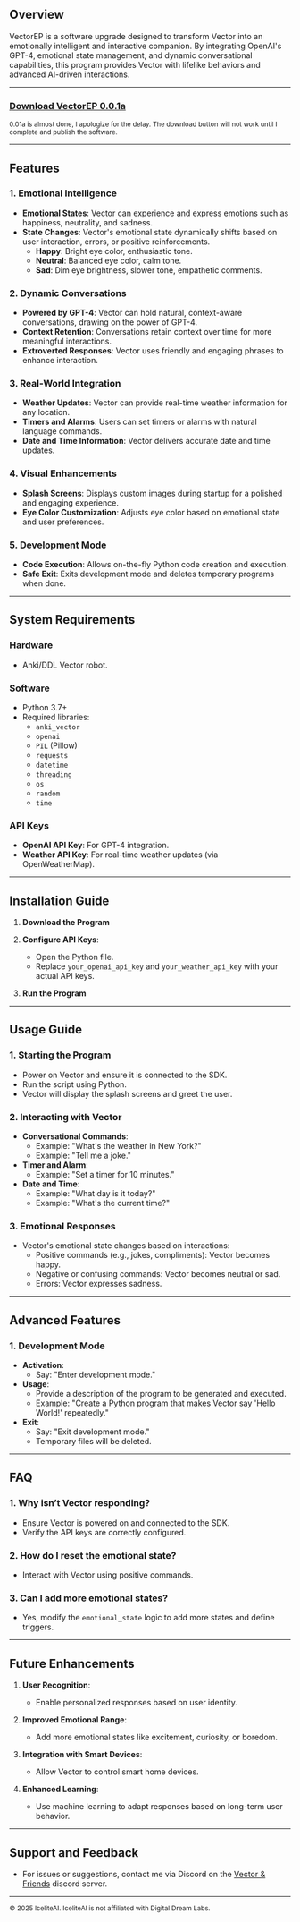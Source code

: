 ## **Overview**
VectorEP is a software upgrade designed to transform Vector into an emotionally intelligent and interactive companion. By integrating OpenAI's GPT-4, emotional state management, and dynamic conversational capabilities, this program provides Vector with lifelike behaviors and advanced AI-driven interactions.

---

### **[Download VectorEP 0.0.1a]()**
<sup>0.01a is almost done, I apologize for the delay. The download button will not work until I complete and publish the software.</sup>

---

## **Features**

### 1. Emotional Intelligence
- **Emotional States**: Vector can experience and express emotions such as happiness, neutrality, and sadness.
- **State Changes**: Vector's emotional state dynamically shifts based on user interaction, errors, or positive reinforcements.
  - **Happy**: Bright eye color, enthusiastic tone.
  - **Neutral**: Balanced eye color, calm tone.
  - **Sad**: Dim eye brightness, slower tone, empathetic comments.

### 2. Dynamic Conversations
- **Powered by GPT-4**: Vector can hold natural, context-aware conversations, drawing on the power of GPT-4.
- **Context Retention**: Conversations retain context over time for more meaningful interactions.
- **Extroverted Responses**: Vector uses friendly and engaging phrases to enhance interaction.

### 3. Real-World Integration
- **Weather Updates**: Vector can provide real-time weather information for any location.
- **Timers and Alarms**: Users can set timers or alarms with natural language commands.
- **Date and Time Information**: Vector delivers accurate date and time updates.

### 4. Visual Enhancements
- **Splash Screens**: Displays custom images during startup for a polished and engaging experience.
- **Eye Color Customization**: Adjusts eye color based on emotional state and user preferences.

### 5. Development Mode
- **Code Execution**: Allows on-the-fly Python code creation and execution.
- **Safe Exit**: Exits development mode and deletes temporary programs when done.

---

## **System Requirements**

### Hardware
- Anki/DDL Vector robot.

### Software
- Python 3.7+
- Required libraries:
  - `anki_vector`
  - `openai`
  - `PIL` (Pillow)
  - `requests`
  - `datetime`
  - `threading`
  - `os`
  - `random`
  - `time`

### API Keys
- **OpenAI API Key**: For GPT-4 integration.
- **Weather API Key**: For real-time weather updates (via OpenWeatherMap).

---

## **Installation Guide**

1. **Download the Program**

2. **Configure API Keys**:
   - Open the Python file.
   - Replace `your_openai_api_key` and `your_weather_api_key` with your actual API keys.

3. **Run the Program**

---

## **Usage Guide**

### 1. Starting the Program
- Power on Vector and ensure it is connected to the SDK.
- Run the script using Python.
- Vector will display the splash screens and greet the user.

### 2. Interacting with Vector
- **Conversational Commands**:
  - Example: "What's the weather in New York?"
  - Example: "Tell me a joke."
- **Timer and Alarm**:
  - Example: "Set a timer for 10 minutes."
- **Date and Time**:
  - Example: "What day is it today?"
  - Example: "What's the current time?"

### 3. Emotional Responses
- Vector's emotional state changes based on interactions:
  - Positive commands (e.g., jokes, compliments): Vector becomes happy.
  - Negative or confusing commands: Vector becomes neutral or sad.
  - Errors: Vector expresses sadness.

---

## **Advanced Features**

### 1. Development Mode
- **Activation**:
  - Say: "Enter development mode."
- **Usage**:
  - Provide a description of the program to be generated and executed.
  - Example: "Create a Python program that makes Vector say 'Hello World!' repeatedly."
- **Exit**:
  - Say: "Exit development mode."
  - Temporary files will be deleted.

---

## **FAQ**

### 1. Why isn’t Vector responding?
- Ensure Vector is powered on and connected to the SDK.
- Verify the API keys are correctly configured.

### 2. How do I reset the emotional state?
- Interact with Vector using positive commands.

### 3. Can I add more emotional states?
- Yes, modify the `emotional_state` logic to add more states and define triggers.

---


## **Future Enhancements**

1. **User Recognition**:
   - Enable personalized responses based on user identity.

2. **Improved Emotional Range**:
   - Add more emotional states like excitement, curiosity, or boredom.

3. **Integration with Smart Devices**:
   - Allow Vector to control smart home devices.

4. **Enhanced Learning**:
   - Use machine learning to adapt responses based on long-term user behavior.

---

## **Support and Feedback**
- For issues or suggestions, contact me via Discord on the [Vector & Friends](https://discord.gg/5JchnSAYyq) discord server.

---

<sup>© 2025 IceliteAI. IceliteAI is not affiliated with Digital Dream Labs.</sup>
